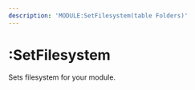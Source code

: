 ```yaml
---
description: 'MODULE:SetFilesystem(table Folders)'
---
```


# :SetFilesystem

Sets filesystem for your module.


